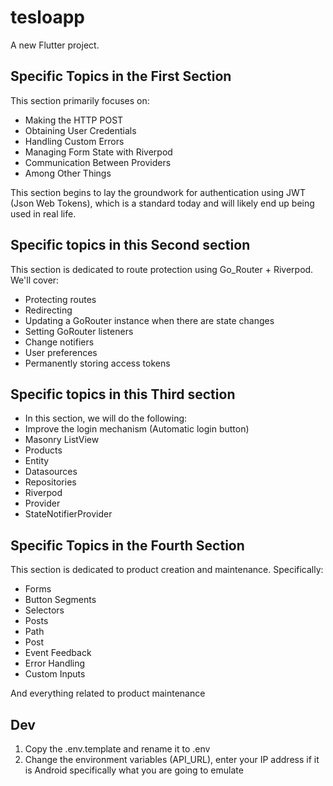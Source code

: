 # tesloapp

A new Flutter project.

## Specific Topics in the First Section

This section primarily focuses on:

 - Making the HTTP POST
 - Obtaining User Credentials
 - Handling Custom Errors
 - Managing Form State with Riverpod
 - Communication Between Providers
 - Among Other Things

This section begins to lay the groundwork for authentication using JWT (Json Web Tokens), which is a standard today and will likely end up being used in real life.

## Specific topics in this Second section

This section is dedicated to route protection using Go_Router + Riverpod. We'll cover:

 - Protecting routes
 - Redirecting
 - Updating a GoRouter instance when there are state changes
 - Setting GoRouter listeners
 - Change notifiers
 - User preferences
 - Permanently storing access tokens

## Specific topics in this Third section

 - In this section, we will do the following:
 - Improve the login mechanism (Automatic login button)
 - Masonry ListView
 - Products
 - Entity
 - Datasources
 - Repositories
 - Riverpod
 - Provider
 - StateNotifierProvider

## Specific Topics in the Fourth Section

This section is dedicated to product creation and maintenance. Specifically:

 - Forms
 - Button Segments
 - Selectors
 - Posts
 - Path
 - Post
 - Event Feedback
 - Error Handling
 - Custom Inputs

And everything related to product maintenance

## Dev

 1. Copy the .env.template and rename it to .env
 2. Change the environment variables (API_URL), enter your IP address if it is Android specifically what you are going to emulate